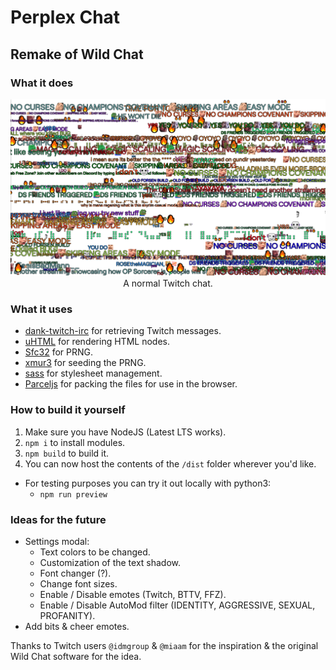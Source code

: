 # Perplex Chat

## Remake of Wild Chat

### What it does

<p align="center">
  <img src="./Example.png" alt="A normal Twitch chat." />
  <br>A normal Twitch chat.
</p>

### What it uses

* [dank-twitch-irc](https://github.com/mastondzn/dank-twitch-irc) for retrieving Twitch messages.
* [uHTML](https://github.com/WebReflection/uhtml) for rendering HTML nodes.
* [Sfc32](https://github.com/michaeldzjap/rand-seed/blob/develop/src/Algorithms/Sfc32.ts) for PRNG.
* [xmur3](https://github.com/bryc/code/blob/master/jshash/PRNGs.md#addendum-a-seed-generating-functions) for seeding the PRNG.
* [sass](https://github.com/sass/dart-sass) for stylesheet management.
* [Parceljs](https://github.com/parcel-bundler/parcel/) for packing the files for use in the browser.

### How to build it yourself

1. Make sure you have NodeJS (Latest LTS works).
2. `npm i` to install modules.
3. `npm build` to build it.
4. You can now host the contents of the `/dist` folder wherever you'd like.

* For testing purposes you can try it out locally with python3:
  * `npm run preview`

### Ideas for the future

* Settings modal:
  * Text colors to be changed.
  * Customization of the text shadow.
  * Font changer (?).
  * Change font sizes.
  * Enable / Disable emotes (Twitch, BTTV, FFZ).
  * Enable / Disable AutoMod filter (IDENTITY, AGGRESSIVE, SEXUAL, PROFANITY).
* Add bits & cheer emotes.

Thanks to Twitch users `@idmgroup` & `@miaam` for the inspiration & the original Wild Chat software for the idea.
